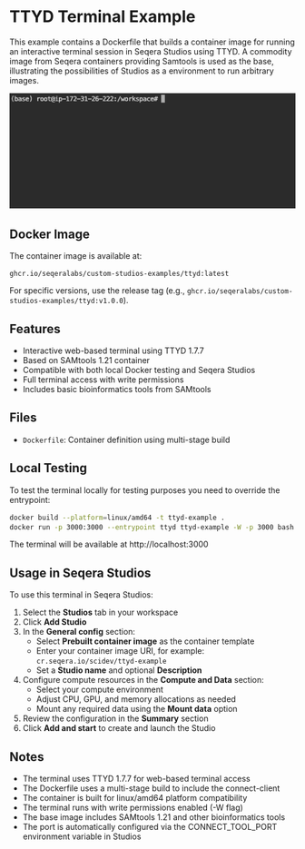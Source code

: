 # TTYD Terminal Example

This example contains a Dockerfile that builds a container image for running an interactive terminal session in Seqera Studios using TTYD. A commodity image from Seqera containers providing Samtools is used as the base, illustrating the possibilities of Studios as a environment to run arbitrary images.

![Screenshot of TTYD terminal](screenshot.png)

## Docker Image

The container image is available at:
```
ghcr.io/seqeralabs/custom-studios-examples/ttyd:latest
```

For specific versions, use the release tag (e.g., `ghcr.io/seqeralabs/custom-studios-examples/ttyd:v1.0.0`).

## Features

- Interactive web-based terminal using TTYD 1.7.7
- Based on SAMtools 1.21 container
- Compatible with both local Docker testing and Seqera Studios
- Full terminal access with write permissions
- Includes basic bioinformatics tools from SAMtools

## Files

- `Dockerfile`: Container definition using multi-stage build

## Local Testing

To test the terminal locally for testing purposes you need to override the entrypoint:

```bash
docker build --platform=linux/amd64 -t ttyd-example .
docker run -p 3000:3000 --entrypoint ttyd ttyd-example -W -p 3000 bash
```

The terminal will be available at http://localhost:3000

## Usage in Seqera Studios

To use this terminal in Seqera Studios:

1. Select the **Studios** tab in your workspace
2. Click **Add Studio**
3. In the **General config** section:
   - Select **Prebuilt container image** as the container template
   - Enter your container image URI, for example: `cr.seqera.io/scidev/ttyd-example`
   - Set a **Studio name** and optional **Description**
4. Configure compute resources in the **Compute and Data** section:
   - Select your compute environment
   - Adjust CPU, GPU, and memory allocations as needed
   - Mount any required data using the **Mount data** option
5. Review the configuration in the **Summary** section
6. Click **Add and start** to create and launch the Studio

## Notes

- The terminal uses TTYD 1.7.7 for web-based terminal access
- The Dockerfile uses a multi-stage build to include the connect-client
- The container is built for linux/amd64 platform compatibility
- The terminal runs with write permissions enabled (-W flag)
- The base image includes SAMtools 1.21 and other bioinformatics tools
- The port is automatically configured via the CONNECT_TOOL_PORT environment variable in Studios 